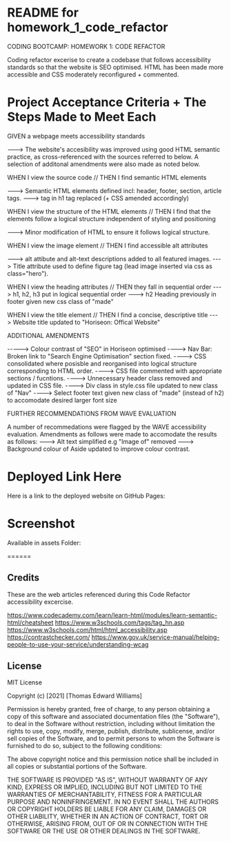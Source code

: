 # README for homework_1_code_refactor

CODING BOOTCAMP: HOMEWORK 1: CODE REFACTOR

Coding refactor excerise to create a codebase that follows accessibility standards so that the website is SEO optimised. HTML has been made more accessible and CSS moderately reconfigured + commented.


# Project Acceptance Criteria + The Steps Made to Meet Each

GIVEN a webpage meets accessibility standards

---> The website's accesibility was improved using good HTML semantic practice, as cross-referenced with the sources referred to below. A selection of additonal amendments were also made as noted below. 


WHEN I view the source code // THEN I find semantic HTML elements

---> Semantic HTML elements defined incl: header, footer, section, article tags. 
---> <Span> tag in h1 tag replaced (+ CSS amended accordingly)


WHEN I view the structure of the HTML elements // THEN I find that the elements follow a logical structure independent of styling and positioning

---> Minor modification of HTML to ensure it follows logical structure.


WHEN I view the image element // THEN I find accessible alt attributes

---> alt attibute and alt-text descriptions added to all featured images. 
---> Title attribute used to define figure tag (lead image inserted via css as class="hero"). 


WHEN I view the heading attributes // THEN they fall in sequential order
---> h1, h2, h3 put in logical sequential order
--->  h2 Heading previously in footer given new css class of "made" 

WHEN I view the title element // THEN I find a concise, descriptive title
---> Website title updated to "Horiseon: Offical Website"


ADDITIONAL AMENDMENTS

-----> Colour contrast of "SEO" in Horiseon optimised
----> Nav Bar: Broken link to "Search Engine Optimisation" section fixed.
----> CSS consolidated where posisble and reorganised into logical structure corresponding to HTML order. 
----> CSS file commented with appropriate sections / fucntions.
----> Unnecessary header class removed and updated in CSS file.
----> Div class in style.css file updated to new class of "Nav"
----> Select footer text given new class of "made" (instead of h2) to accomodate desired larger font size


FURTHER RECOMMENDATIONS FROM WAVE EVALUATION

A number of recommedations were flagged by the WAVE accessibility evaluation. Amendments as follows were made to accomodate the results as follows: 
---> Alt text simplified e.g "Image of" removed
---> Background colour of Aside updated to improve colour contrast.


# Deployed Link Here

Here is a link to the deployed website on GitHub Pages: 
<link href="https://thomwilliams.github.io/homework_1_code_refactor/">

# Screenshot

Available in assets Folder:
<link rel="screenshot" href="README_+_SCREENSHOT/homework-1-code-refractor-screenshot-TEW.png">


======
## Credits

These are the web articles referenced during this Code Refactor accessibility excercise. 

https://www.codecademy.com/learn/learn-html/modules/learn-semantic-html/cheatsheet
https://www.w3schools.com/tags/tag_hn.asp
https://www.w3schools.com/html/html_accessibility.asp
https://contrastchecker.com/
https://www.gov.uk/service-manual/helping-people-to-use-your-service/understanding-wcag


## License

MIT License

Copyright (c) [2021] [Thomas Edward Williams]

Permission is hereby granted, free of charge, to any person obtaining a copy
of this software and associated documentation files (the "Software"), to deal
in the Software without restriction, including without limitation the rights
to use, copy, modify, merge, publish, distribute, sublicense, and/or sell
copies of the Software, and to permit persons to whom the Software is
furnished to do so, subject to the following conditions:

The above copyright notice and this permission notice shall be included in all
copies or substantial portions of the Software.

THE SOFTWARE IS PROVIDED "AS IS", WITHOUT WARRANTY OF ANY KIND, EXPRESS OR
IMPLIED, INCLUDING BUT NOT LIMITED TO THE WARRANTIES OF MERCHANTABILITY,
FITNESS FOR A PARTICULAR PURPOSE AND NONINFRINGEMENT. IN NO EVENT SHALL THE
AUTHORS OR COPYRIGHT HOLDERS BE LIABLE FOR ANY CLAIM, DAMAGES OR OTHER
LIABILITY, WHETHER IN AN ACTION OF CONTRACT, TORT OR OTHERWISE, ARISING FROM,
OUT OF OR IN CONNECTION WITH THE SOFTWARE OR THE USE OR OTHER DEALINGS IN THE
SOFTWARE.